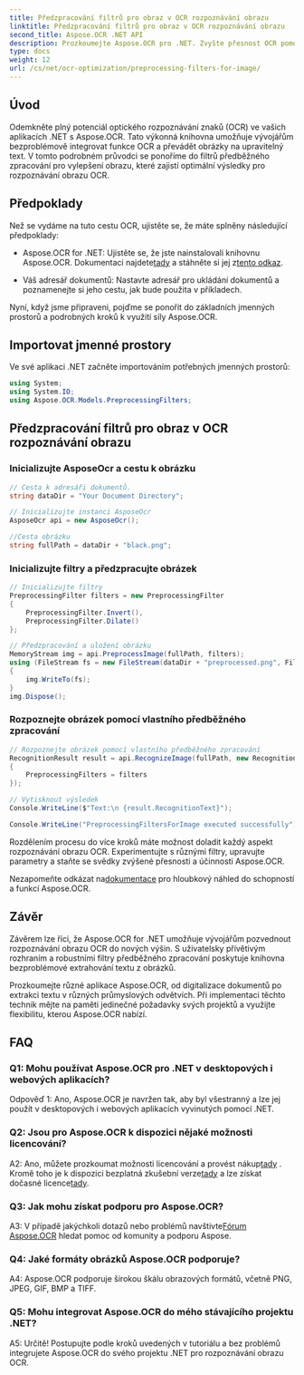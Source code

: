 ```yaml
---
title: Předzpracování filtrů pro obraz v OCR rozpoznávání obrazu
linktitle: Předzpracování filtrů pro obraz v OCR rozpoznávání obrazu
second_title: Aspose.OCR .NET API
description: Prozkoumejte Aspose.OCR pro .NET. Zvyšte přesnost OCR pomocí filtrů předběžného zpracování. Stáhněte si nyní pro bezproblémovou integraci.
type: docs
weight: 12
url: /cs/net/ocr-optimization/preprocessing-filters-for-image/
---
```

## Úvod

Odemkněte plný potenciál optického rozpoznávání znaků (OCR) ve vašich aplikacích .NET s Aspose.OCR. Tato výkonná knihovna umožňuje vývojářům bezproblémově integrovat funkce OCR a převádět obrázky na upravitelný text. V tomto podrobném průvodci se ponoříme do filtrů předběžného zpracování pro vylepšení obrazu, které zajistí optimální výsledky pro rozpoznávání obrazu OCR.

## Předpoklady

Než se vydáme na tuto cestu OCR, ujistěte se, že máte splněny následující předpoklady:

-  Aspose.OCR for .NET: Ujistěte se, že jste nainstalovali knihovnu Aspose.OCR. Dokumentaci najdete[tady](https://reference.aspose.com/ocr/net/) a stáhněte si jej z[tento odkaz](https://releases.aspose.com/ocr/net/).

- Váš adresář dokumentů: Nastavte adresář pro ukládání dokumentů a poznamenejte si jeho cestu, jak bude použita v příkladech.

Nyní, když jsme připraveni, pojďme se ponořit do základních jmenných prostorů a podrobných kroků k využití síly Aspose.OCR.

## Importovat jmenné prostory

Ve své aplikaci .NET začněte importováním potřebných jmenných prostorů:

```csharp
using System;
using System.IO;
using Aspose.OCR.Models.PreprocessingFilters;
```

## Předzpracování filtrů pro obraz v OCR rozpoznávání obrazu

### Inicializujte AsposeOcr a cestu k obrázku

```csharp
// Cesta k adresáři dokumentů.
string dataDir = "Your Document Directory";

// Inicializujte instanci AsposeOcr
AsposeOcr api = new AsposeOcr();

//Cesta obrázku
string fullPath = dataDir + "black.png";
```

### Inicializujte filtry a předzpracujte obrázek

```csharp
// Inicializujte filtry
PreprocessingFilter filters = new PreprocessingFilter
{
    PreprocessingFilter.Invert(),
    PreprocessingFilter.Dilate()
};

// Předzpracování a uložení obrázku
MemoryStream img = api.PreprocessImage(fullPath, filters);
using (FileStream fs = new FileStream(dataDir + "preprocessed.png", FileMode.OpenOrCreate))
{
    img.WriteTo(fs);
}
img.Dispose();
```

### Rozpoznejte obrázek pomocí vlastního předběžného zpracování

```csharp
// Rozpoznejte obrázek pomocí vlastního předběžného zpracování
RecognitionResult result = api.RecognizeImage(fullPath, new RecognitionSettings
{
    PreprocessingFilters = filters
});

// Vytisknout výsledek
Console.WriteLine($"Text:\n {result.RecognitionText}");

Console.WriteLine("PreprocessingFiltersForImage executed successfully");
```

Rozdělením procesu do více kroků máte možnost doladit každý aspekt rozpoznávání obrazu OCR. Experimentujte s různými filtry, upravujte parametry a staňte se svědky zvýšené přesnosti a účinnosti Aspose.OCR.

 Nezapomeňte odkázat na[dokumentace](https://reference.aspose.com/ocr/net/) pro hloubkový náhled do schopností a funkcí Aspose.OCR.

## Závěr

Závěrem lze říci, že Aspose.OCR for .NET umožňuje vývojářům pozvednout rozpoznávání obrazu OCR do nových výšin. S uživatelsky přívětivým rozhraním a robustními filtry předběžného zpracování poskytuje knihovna bezproblémové extrahování textu z obrázků.

Prozkoumejte různé aplikace Aspose.OCR, od digitalizace dokumentů po extrakci textu v různých průmyslových odvětvích. Při implementaci těchto technik mějte na paměti jedinečné požadavky svých projektů a využijte flexibilitu, kterou Aspose.OCR nabízí.


## FAQ

### Q1: Mohu používat Aspose.OCR pro .NET v desktopových i webových aplikacích?

Odpověď 1: Ano, Aspose.OCR je navržen tak, aby byl všestranný a lze jej použít v desktopových i webových aplikacích vyvinutých pomocí .NET.

### Q2: Jsou pro Aspose.OCR k dispozici nějaké možnosti licencování?

 A2: Ano, můžete prozkoumat možnosti licencování a provést nákup[tady](https://purchase.aspose.com/buy) . Kromě toho je k dispozici bezplatná zkušební verze[tady](https://releases.aspose.com/) a lze získat dočasné licence[tady](https://purchase.aspose.com/temporary-license/).

### Q3: Jak mohu získat podporu pro Aspose.OCR?

A3: V případě jakýchkoli dotazů nebo problémů navštivte[Fórum Aspose.OCR](https://forum.aspose.com/c/ocr/16) hledat pomoc od komunity a podporu Aspose.

### Q4: Jaké formáty obrázků Aspose.OCR podporuje?

A4: Aspose.OCR podporuje širokou škálu obrazových formátů, včetně PNG, JPEG, GIF, BMP a TIFF.

### Q5: Mohu integrovat Aspose.OCR do mého stávajícího projektu .NET?

A5: Určitě! Postupujte podle kroků uvedených v tutoriálu a bez problémů integrujete Aspose.OCR do svého projektu .NET pro rozpoznávání obrazu OCR.